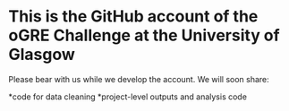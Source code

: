 # This is the GitHub account of the oGRE Challenge at the University of Glasgow

Please bear with us while we develop the account. We will soon share:

*code for data cleaning
*project-level outputs and analysis code
